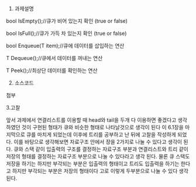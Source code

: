 
1. 과제설명

bool IsEmpty();//큐가 비어 있는지 확인 (true or false)

bool IsFull();//큐가 가득 차 있는지 확인 (true or false)

bool Enqueue(T item);//큐에 데이터를 삽입하는 연산

T Dequeue();//큐에서 데이터를 꺼내는 연산

T Peek();//최상단 데이터를 확인하는 연산

2. 소스코드

첨부

3.고찰

앞서 과제에서 연결리스트를 이용할 때 head와 tail을 두개
다 이용하면 좋겠다고 생각하였던 것이 구현된 형태가 큐와 비슷한 형태로 나타날것으로 생각이 된다 
이 6.1장을 마지막으로 큐를 마치게 되었는데 이후에 트리를 공부하고 난 뒤에 고찰을 작성하게 되었다.
이를 바탕으로 생각해보면 자료구조 안에서 장을 2가지로 나눌 수 있다고 생각이 된다.
큐와 스택 같이 입출력의 구조를 결정하는 자료구조 부분과
연결리스트와 트리 같이 저장의 형태를 결정하는 자료구조 부분으로 나눌 수 있다라고 생각 된다. 물론 큐 스택도 저장을 하기는 하지만 부각되는 부분은 입출력의 형태이고 트리도 입출력을 하기는 한다고 하지만 부각되는 부분은 저장의 형태이다 고로 이렇게 두부분으로 나눌 수 있다 생각된다.
